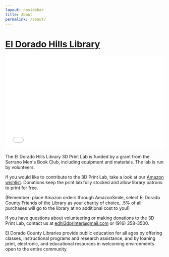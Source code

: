 ```yaml
---
layout: nosidebar
title: About
permalink: /about/
---
```


# [El Dorado Hills Library](http://eldoradolibrary.org)

<div class="google-map">
<iframe src="//maps.google.com/?ll=38.672102%2C-121.064585&amp;spn=0.067547%2C0.240326&amp;ie=UTF8&amp;z=12&amp;t=roadmap&amp;sll=38.672102%2C-121.064585&amp;sspn=0.067547%2C0.240326&amp;q=7455%20Silva%20Valley%20Pkwy%2C%20El%20Dorado%20Hills%2C%20CA%2095762%2C%20USA%20(7455%20Silva%20Valley%20Pkwy)&amp;output=embed" title="7455 Silva Valley Pkwy" width="100%" height="300" frameborder="0" class="map_embed" scrolling="no"></iframe>
</div>

The El Dorado Hills Library 3D Print Lab is funded by a grant from the Serrano
Men's Book Club, including equipment and materials. The lab is run by
volunteers.

If you would like to contribute to the 3D Print Lab, take a look at our [Amazon
wishlist](http://smile.amazon.com/registry/wishlist/34CZIXF1KFKID). Donations
keep the print lab fully stocked and allow library patrons to print for free.

(Remember: place Amazon orders through AmazonSmile, select El Dorado County
Friends of the Library as your charity of choice, .5% of all purchases will go
to the library at no additional cost to you!)

If you have questions about volunteering or making donations to the 3D Print
Lab, contact us at <edhl3dprinter@gmail.com> or (916) 358-3500.

<div class="bs-callout bs-callout-info">
  <p>
    El Dorado County Libraries provide public education for all ages by offering
    classes, instructional programs and research assistance, and by loaning print,
    electronic, and educational resources in welcoming environments open to the
    entire community.
  </p>
</div>
